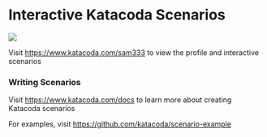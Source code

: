 # Interactive Katacoda Scenarios

[![](http://shields.katacoda.com/katacoda/sam333/count.svg)](https://www.katacoda.com/sam333 "Get your profile on Katacoda.com")

Visit https://www.katacoda.com/sam333 to view the profile and interactive scenarios

### Writing Scenarios
Visit https://www.katacoda.com/docs to learn more about creating Katacoda scenarios

For examples, visit https://github.com/katacoda/scenario-example
